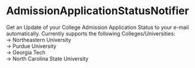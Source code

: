 # AdmissionApplicationStatusNotifier
Get an Update of your College Admission Application Status to your e-mail automatically.
Currently supports the following Colleges/Universities:  
-> Northeastern University  
-> Purdue University  
-> Georgia Tech  
-> North Carolina State University  
